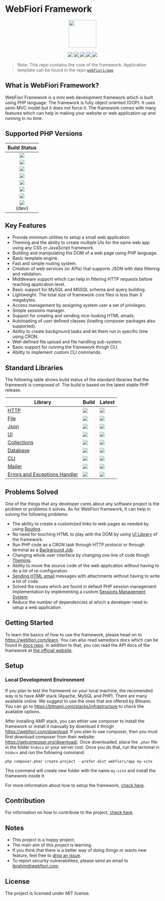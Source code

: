 # WebFiori Framework

<p align="center">
<img width="90px" hight="90px" src="https://webfiori.com/assets/images/favicon.png">
</p>

<p align="center">
  <a href="https://github.com/WebFiori/framework/actions"><img src="https://github.com/WebFiori/framework/workflows/Build%20PHP%208.1/badge.svg?branch=master"></a>
  <a href="https://codecov.io/gh/WebFiori/framework">
    <img src="https://codecov.io/gh/WebFiori/framework/branch/master/graph/badge.svg" />
  </a>
  <a href="https://sonarcloud.io/dashboard?id=WebFiori_framework">
      <img src="https://sonarcloud.io/api/project_badges/measure?project=WebFiori_framework&metric=alert_status" />
  </a>
  <a href="https://github.com/WebFiori/framework/releases">
      <img src="https://img.shields.io/github/release/WebFiori/framework.svg?label=latest" />
  </a>
  <a href="https://packagist.org/packages/webfiori/framework">
      <img src="https://img.shields.io/packagist/dt/webfiori/framework?color=light-green">
  </a>
</p>

> Note: This repo contains the core of the framework. Application template can be found in the repo [`webfiori/app`](https://github.com/webfiori/app)

## What is WebFiori Framework?

WebFiori Framework is a mini web development framework which is built using PHP language. The framework is fully object oriented (OOP). It uses semi-MVC model but it does not force it. The framework comes with many features which can help in making your website or web application up and running in no time.

## Supported PHP Versions
| Build Status |
|:-----------:|
|<a target="_blank" href="https://github.com/WebFiori/framework/actions/workflows/php70.yml"><img src="https://github.com/WebFiori/framework/workflows/Build%20PHP%207.0/badge.svg?branch=master"></a>|
|<a target="_blank" href="https://github.com/WebFiori/framework/actions/workflows/php71.yml"><img src="https://github.com/WebFiori/framework/workflows/Build%20PHP%207.1/badge.svg?branch=master"></a>|
|<a target="_blank" href="https://github.com/WebFiori/framework/actions/workflows/php72.yml"><img src="https://github.com/WebFiori/framework/workflows/Build%20PHP%207.2/badge.svg?branch=master"></a>|
|<a target="_blank" href="https://github.com/WebFiori/framework/actions/workflows/php73.yml"><img src="https://github.com/WebFiori/framework/workflows/Build%20PHP%207.3/badge.svg?branch=master"></a>|
|<a target="_blank" href="https://github.com/WebFiori/framework/actions/workflows/php74.yml"><img src="https://github.com/WebFiori/framework/workflows/Build%20PHP%207.4/badge.svg?branch=master"></a>|
|<a target="_blank" href="https://github.com/WebFiori/framework/actions/workflows/php80.yml"><img src="https://github.com/WebFiori/framework/workflows/Build%20PHP%208.0/badge.svg?branch=master"></a>|
|<a target="_blank" href="https://github.com/WebFiori/framework/actions/workflows/php81.yml"><img src="https://github.com/WebFiori/framework/workflows/Build%20PHP%208.1/badge.svg?branch=master"></a>|
|<a target="_blank" href="https://github.com/WebFiori/framework/actions/workflows/php82.yml"><img src="https://github.com/WebFiori/framework/workflows/Build%20PHP%208.2/badge.svg?branch=dev"></a><br>(dev)|


## Key Features

* Provide minimum utilities to setup a small web application.
* Theming and the ability to create multiple UIs for the same web app using any CSS or JavaScript framework.
* Building and manipulating the DOM of a web page using PHP language.
* Basic template engine.
* Fast and simple routing system.
* Creation of web services (or APIs) that supports JSON with data filtering and validation.
* Middleware support which can help in filtering HTTP requests before reaching application level.
* Basic support for MySQL and MSSQL schema and query building.
* Lightweight. The total size of framework core files is less than 3 megabytes.
* Access management by assigning system user a set of privileges.
* Simple sessions manager.
* Support for creating and sending nice-looking HTML emails.
* Autoloading of user defined classes (loading composer packages also supported).
* Ability to create background tasks and let them run in specific time using CRON.
* Well-defined file upload and file handling sub-system.
* Basic support for running the framework throgh CLI.
* Ability to implement custom CLI commands.

## Standard Libraries

The following table shows build status of the standard libraries that the framework is composed of. The build is based on the latest stable PHP release. 

| Library | Build | Latest |
|----|----|----|
| [HTTP](https://github.com/WebFiori/http) | <a href="https://github.com/WebFiori/http/actions"><img src="https://github.com/WebFiori/http/workflows/Build%20PHP%208.1/badge.svg?branch=master"></a> | <a href="https://github.com/WebFiori/http/releases"><img src="https://img.shields.io/github/release/WebFiori/http.svg" /></a> |
| [File](https://github.com/WebFiori/file) | <a href="https://github.com/WebFiori/file/actions"><img src="https://github.com/WebFiori/file/workflows/Build%20PHP%208.1/badge.svg?branch=main"></a> | <a href="https://github.com/WebFiori/file/releases"><img src="https://img.shields.io/github/release/WebFiori/file.svg" /></a> |
| [Json](https://github.com/WebFiori/json) | <a href="https://github.com/WebFiori/json/actions"><img src="https://github.com/WebFiori/json/workflows/Build%20PHP%208.1/badge.svg?branch=master"></a> | <a href="https://github.com/WebFiori/json/releases"><img src="https://img.shields.io/github/release/WebFiori/json.svg" /></a> |
| [UI](https://github.com/WebFiori/ui) | <a href="https://github.com/WebFiori/ui/actions"><img src="https://github.com/WebFiori/ui/workflows/Build%20PHP%208.1/badge.svg?branch=master"></a> | <a href="https://github.com/WebFiori/ui/releases"><img src="https://img.shields.io/github/release/WebFiori/ui.svg" /></a> |
| [Collections](https://github.com/WebFiori/collections) | <a href="https://github.com/WebFiori/collections/actions"><img src="https://github.com/WebFiori/collections/workflows/Build%20PHP%208.1/badge.svg?branch=master"></a> | <a href="https://github.com/WebFiori/collections/releases"><img src="https://img.shields.io/github/release/WebFiori/collections.svg" /></a> |
| [Database](https://github.com/WebFiori/database) | <a href="https://github.com/WebFiori/database/actions"><img src="https://github.com/WebFiori/database/workflows/Build%20PHP%208.1/badge.svg?branch=main"></a> | <a href="https://github.com/WebFiori/database/releases"><img src="https://img.shields.io/github/release/WebFiori/database.svg" /></a> |
| [CLI](https://github.com/WebFiori/cli) | <a href="https://github.com/WebFiori/cli/actions"><img src="https://github.com/WebFiori/cli/workflows/Build%20PHP%208.1/badge.svg?branch=main"></a> | <a href="https://github.com/WebFiori/cli/releases"><img src="https://img.shields.io/github/release/WebFiori/cli.svg" /></a> |
| [Mailer](https://github.com/WebFiori/mail) | <a href="https://github.com/WebFiori/mail/actions"><img src="https://github.com/WebFiori/err/workflows/Build%20PHP%208.1/badge.svg?branch=main"></a> | <a href="https://github.com/WebFiori/mail/releases"><img src="https://img.shields.io/github/release/WebFiori/mail.svg" /></a> |
| [Errors and Exceptions Handler](https://github.com/WebFiori/err) | <a href="https://github.com/WebFiori/err/actions"><img src="https://github.com/WebFiori/err/workflows/Build%20PHP%208.1/badge.svg?branch=main"></a> | <a href="https://github.com/WebFiori/err/releases"><img src="https://img.shields.io/github/release/WebFiori/err.svg" /></a> |

## Problems Solved

One of the things that any developer cares about any software project is the problem or problems it solves. As for WebFiori framework, It can help in solving the following problems:
* The ability to create a customized links to web pages as needed by using [Routing](https://webfiori.com/learn/routing).
* No need for touching HTML to play with the DOM by using [UI Library](https://webfiori.com/learn/ui-package) of the framework.
* Run PHP code as a CRON task through HTTP protocol or through terminal as a [Background Job](https://webfiori.com/learn/background-tasks).
* Changing whole user interface by changing one line of code throgh [Theming](https://webfiori.com/learn/themes).
* Ability to move the source code of the web application without having to do a lot of re-configuration.
* [Sending HTML email](https://webfiori.com/learn/sending-emails) messages with attachments without having to write a lot of code.
* Solved the issues which are found in default PHP session management implementation by implementing a custom [Sessions Management System](https://webfiori.com/learn/sessions-management).
* Reduce the number of dependencies at which a developer need to setup a web application.

## Getting Started 

To learn the basics of how to use the framework, please head on to https://webfiori.com/learn. You can also read samedocs docs which can be found in [docs repo](https://github.com/usernane/wf-docs). In addition to that, you can read the API docs of the framework at [the official website](https://webfiori.com/docs).


## Setup

### Local Development Environment

If you plan to test the framework on your local machine, the recomended way is to have AMP stack (Apache, MySQL and PHP). There are many available online. We suggest to use the ones that are offered by Bitnami. You can go to https://bitnami.com/stacks/infrastructure to check  the available options.

After installing AMP stack, you can ethier use composer to install the framework or install it manually by download it throgh https://webfiori.com/download. If you plan to use composer, then you must first download composer from their website: https://getcomposer.org/download/. Once downloaded, place the `.phar` file in the folder `htdocs` or your server root. Once you do that, run the terminal in `htdocs` and run the following command: 

```
php composer.phar create-project --prefer-dist webfiori/app my-site
```
This command will create new folder with the name `my-site` and install the framework inside it. 

For more information about how to setup the framework, [check here](https://webfiori.com/learn/installation).


## Contribution

For information on how to contribute to the project, [check here](https://webfiori.com/contribute).

## Notes
* This project is a hoppy project. 
* The main aim of this project is learning.
* If you think that there is a better way of doing things or wants new feature, feel free to [drop an issue](https://github.com/WebFiori/framework/issues/new).
* To report security vulnerabilities, please send an email to [ibrahim@webfiori.com](mailto:ibrahim@webfiori.com).

## License

The project is licensed under MIT license.
